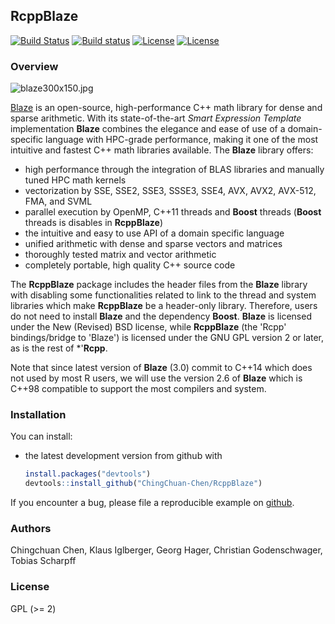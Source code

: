 ## RcppBlaze

[![Build Status](https://travis-ci.org/ChingChuan-Chen/RcppBlaze.svg)](https://travis-ci.org/ChingChuan-Chen/RcppBlaze) [![Build status](https://ci.appveyor.com/api/projects/status/ip1s0avhreksvgd5?svg=true)](https://ci.appveyor.com/project/ChingChuan-Chen/rcppblaze) [![License](http://img.shields.io/badge/license-GPL%20%28%3E=%202%29-brightgreen.svg?style=flat)](http://www.gnu.org/licenses/gpl-2.0.html) [![License](https://img.shields.io/badge/License-BSD%203--Clause-blue.svg)](https://opensource.org/licenses/BSD-3-Clause)

### Overview

![blaze300x150.jpg](https://bitbucket.org/blaze-lib/blaze/wiki/images/blaze300x150.jpg)

[Blaze](https://bitbucket.org/blaze-lib/blaze) is an open-source, high-performance C++ math library 
for dense and sparse arithmetic. With its state-of-the-art *Smart Expression Template* implementation 
**Blaze** combines the elegance and   ease of use of a domain-specific language with HPC-grade performance, 
making it one of the most  intuitive and fastest C++ math libraries available. The **Blaze** library offers:

   * high performance through the integration of BLAS libraries and manually tuned HPC math kernels
   * vectorization by SSE, SSE2, SSE3, SSSE3, SSE4, AVX, AVX2, AVX-512, FMA, and SVML
   * parallel execution by OpenMP, C++11 threads and **Boost** threads (**Boost** threads is disables in **RcppBlaze**)
   * the intuitive and easy to use API of a domain specific language
   * unified arithmetic with dense and sparse vectors and matrices
   * thoroughly tested matrix and vector arithmetic
   * completely portable, high quality C++ source code
   
The **RcppBlaze** package includes the header files from the **Blaze** library with disabling some
functionalities related to link to the thread and system libraries which make **RcppBlaze** be a 
header-only library. Therefore, users do not need to  install **Blaze** and the dependency **Boost**. 
**Blaze** is licensed under the New (Revised) BSD license, while **RcppBlaze**
(the 'Rcpp' bindings/bridge to 'Blaze') is licensed under the GNU GPL version 2 or later, 
as is the rest of *'**Rcpp**. 

Note that since latest version of **Blaze** (3.0) commit to C++14 which does not used by most R users, 
we will use the version 2.6 of **Blaze** which is C++98 compatible to support the most compilers and system.

### Installation

You can install:

* the latest development version from github with

    ```R
    install.packages("devtools")
    devtools::install_github("ChingChuan-Chen/RcppBlaze")
    ```

If you encounter a bug, please file a reproducible example on [github](https://github.com/ChingChuan-Chen/RcppBlaze/issues).

### Authors

Chingchuan Chen, Klaus Iglberger, Georg Hager, Christian Godenschwager, Tobias Scharpff

### License

GPL (>= 2)
